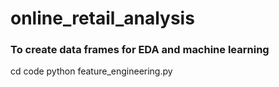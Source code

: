 # online_retail_analysis
### To create data frames for EDA and machine learning
cd code
python feature_engineering.py
